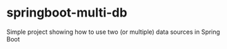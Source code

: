 # springboot-multi-db
Simple project showing how to use two (or multiple) data sources in Spring Boot
